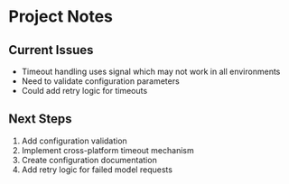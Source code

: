 # Project Notes

## Current Issues

<!-- lint disable list-item-bullet-indent -->
- Timeout handling uses signal which may not work in all environments
- Need to validate configuration parameters
- Could add retry logic for timeouts

## Next Steps

1. Add configuration validation
2. Implement cross-platform timeout mechanism
3. Create configuration documentation
4. Add retry logic for failed model requests
